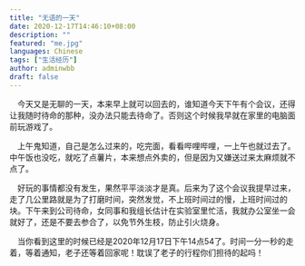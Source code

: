 ```yaml
---
title: "无语的一天"
date: 2020-12-17T14:46:10+08:00
description: ""
featured: "me.jpg"
languages: Chinese
tags: ["生活经历"]
author: adminwbb
draft: false
---
```



&ensp;&ensp;今天又是无聊的一天，本来早上就可以回去的，谁知道今天下午有个会议，还得让我随时待命的那种，没办法只能去待命了。否则这个时候我早就在家里的电脑面前玩游戏了。


&ensp;&ensp;上午鬼知道，自己是怎么过来的，吃完面，看看哔哩哔哩，一上午也就过去了。中午饭也没吃，就吃了点薯片，本来想点外卖的，但是因为又嫌送过来太麻烦就不点了。


&ensp;&ensp;好玩的事情都没有发生，果然平平淡淡才是真。后来为了这个会议我提早过来，走了几公里路就是为了打磨时间，突然发觉，不上班时间过的慢，上班时间过的块。下午来到公司待命，女同事和我组长估计在实验室里忙活，我就办公室坐一会就好了，还是不要去参合了，以免节外生枝，防止引火烧身。


&ensp;&ensp;当你看到这里的时候已经是2020年12月17日下午14点54了。时间一分一秒的走着，等着通知，老子还等着回家呢！耽误了老子的行程你们担待的起吗！
